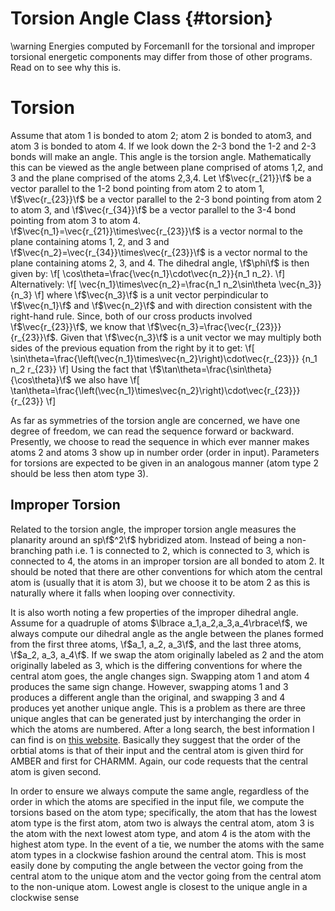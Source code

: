 Torsion Angle Class                                                   {#torsion}
===================

\warning Energies computed by ForcemanII for the torsional and improper
torsional energetic components may differ from those of other programs.  Read
on to see why this is.

# Torsion

Assume that atom 1 is bonded to atom 2; atom 2 is bonded to atom3, and atom 3 is
bonded to atom 4.  If we look down the 2-3 bond the 1-2 and 2-3 bonds will make
an angle.  This angle is the torsion angle.  Mathematically this can be viewed
as the angle between plane comprised of atoms 1,2, and 3 and the plane comprised
of the atoms 2,3,4.  Let \f$\vec{r_{21}}\f$ be a vector
parallel to the 1-2 bond pointing from atom 2 to atom 1, \f$\vec{r_{23}}\f$ be a
vector parallel to the 2-3 bond pointing from atom 2 to atom 3, and 
\f$\vec{r_{34}}\f$ be a vector parallel to the 3-4 bond pointing from atom 3 to
atom 4.  \f$\vec{n_1}=\vec{r_{21}}\times\vec{r_{23}}\f$ is a vector normal to 
the plane containing atoms 1, 2, and 3 and 
\f$\vec{n_2}=\vec{r_{34}}\times\vec{r_{23}}\f$
is a vector normal to the plane containing atoms 2, 3, and 4.  The dihedral
angle, \f$\phi\f$ is then given by:
\f[
\cos\theta=\frac{\vec{n_1}\cdot\vec{n_2}}{n_1 n_2}.
\f]
Alternatively:
\f[
\vec{n_1}\times\vec{n_2}=\frac{n_1 n_2\sin\theta \vec{n_3}}{n_3}
\f]
where \f$\vec{n_3}\f$ is a unit vector perpindicular to \f$\vec{n_1}\f$ and 
\f$\vec{n_2}\f$ and with direction consistent with the right-hand rule.  Since,
both of our cross products involved \f$\vec{r_{23}}\f$, we know that 
\f$\vec{n_3}=\frac{\vec{r_{23}}}{r_{23}}\f$.  Given
that \f$\vec{n_3}\f$ is a unit vector we may multiply both sides of 
the previous equation from the right by it to get:
\f[
\sin\theta=\frac{\left(\vec{n_1}\times\vec{n_2}\right)\cdot\vec{r_{23}}}
                {n_1 n_2 r_{23}}
\f]
Using the fact that \f$\tan\theta=\frac{\sin\theta}{\cos\theta}\f$ we also have
\f[
\tan\theta=\frac{\left(\vec{n_1}\times\vec{n_2}\right)\cdot\vec{r_{23}}}
{r_{23}}
\f]

As far as symmetries of the torsion angle are concerned, we have one degree of
freedom, we can read the sequence forward or backward.  Presently, we choose
to read the sequence in which ever manner makes atoms 2 and atoms 3 show up
in number order (order in input).  Parameters for torsions are expected to be
given in an analogous manner (atom type 2 should be less then atom type 3).

## Improper Torsion

Related to the torsion angle, the improper torsion angle measures the planarity
around an sp\f$^2\f$ hybridized atom.  Instead of being a non-branching path
i.e. 1 is connected to 2, which is connected to 3, which is connected to 4, the
atoms in an improper torsion are all bonded to atom 2.  It should be noted that
there are other conventions for which atom the central atom is (usually that it
is atom 3), but we choose it to be atom 2 as this is naturally where it falls
when looping over connectivity.  

It is also worth noting a few properties of the improper dihedral angle.  Assume
for a quadruple of atoms \$\lbrace a_1,a_2,a_3,a_4\rbrace\f$, we always compute 
our dihedral angle as the angle between the planes formed from the
first three atoms, \f$a_1, a_2, a_3\f$,  and the last three atoms,
\f$a_2, a_3, a_4\f$.  If we swap the atom originally labeled as 2 and the atom 
originally labeled as 3, which is the differing conventions for where the 
central atom goes, the angle changes sign.  Swapping atom 1 and atom 4 produces 
the same sign change.  However, swapping atoms 1 and 3 produces a different 
angle than the original, and swapping 3 and 4 produces yet another unique angle.
This is a problem as there are three unique angles that can be generated just by
interchanging the order in which the atoms are numbered.  After a long search, 
the best information I can find is on 
[this website](http://chempedia.info/info/165388/).  Basically they
suggest that the order of the orbtial atoms is that of their input and the
central atom is given third for AMBER and first for CHARMM.  Again, our code
requests that the central atom is given second.  

In order to ensure we always
compute the same angle, regardless of the order in which the atoms are specified
in the input file, we compute the torsions based on the atom type; specifically,
the atom that has the lowest atom type is the first atom, atom two is always the
central atom, atom 3 is the atom with the next lowest atom type, and atom 4 is
the atom with the highest atom type.  In the event of a tie, we number the atoms
with the same atom types in a clockwise fashion around the central atom.  This
is most easily done by computing the angle between the vector going from the
central atom to the unique atom and the vector going from the central atom to
the non-unique atom.  Lowest angle is closest to the unique angle in a
clockwise sense